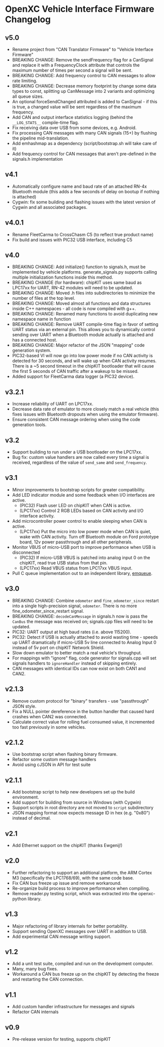 # OpenXC Vehicle Interface Firmware Changelog

## v5.0

* Rename project from "CAN Translator Firmware" to "Vehicle Interface Firmware"
* BREAKING CHANGE: Remove the sendFrequency flag for a CanSignal and replace it
  with a FrequencyClock attribute that controls the maximum number of times per
  second a signal will be sent.
* BREAKING CHANGE: Add frequency control to CAN messages to allow rate limiting.
* BREAKING CHANGE: Decrease memory footprint by change some data types to const,
  splitting up CanMessage into 2 variants and optimizing all queue sizes.
* An optional forceSendChanged attributed is added to CanSignal - if this is
  true, a changed value will be sent regardless of the maximum frequency.
* Add CAN and output interface statistics logging (behind the `__LOG_STATS__`
  compile-time flag.
* Fix receiving data over USB from some devices, e.g. Android.
* Fix processing CAN messages with many CAN signals (15+) by flushing the
  pipeline mid-translation.
* Add emhashmap as a dependency (script/bootstrap.sh will take care of it)
* Add frequency control for CAN messages that aren't pre-defined in the
  signals.h implementation

## v4.1

* Automatically configure name and baud rate of an attached RN-4x Bluetooth
  module (this adds a few seconds of delay on bootup if nothing is attached)
* Cygwin: fix some building and flashing issues with the latest version of
  Cygwin and all associated packages.

## v4.0.1

* Rename FleetCarma to CrossChasm C5 (to reflect true product name)
* Fix build and issues with PIC32 USB interface, including C5

## v4.0

* BREAKING CHANGE: Add initialize() function to signals.h, must be
  implemented by vehicle platforms. generate_signals.py supports calling
  multiple initialization functions inside this method.
* BREAKING CHANGE (for hardware): chipKIT uses same baud as LPC17xx for UART,
  RN-42 modules will need to be updated.
* BREAKING CHANGE: Moved .h files into subdirectories to minimize the number of
  files at the top level.
* BREAKING CHANGE: Moved almost all functions and data structures inside C++
  namespaces - all code is now compiled with g++.
* BREAKING CHANGE: Renamed many functions to avoid duplicating new namespace
  name in function
* BREAKING CHANGE: Remove UART compile-time flag in favor of setting UART status
  via an external pin. This allows you to dynamically control sending over UART
  when a Bluetooth module actually is attached and has a connected host.
* BREAKING CHANGE: Major refactor of the JSON "mapping" code generation system.
* PIC32-based VI will now go into low power mode if no CAN activity is detected
  for 30 seconds, and will wake up when CAN activity resumes. There is a ~5
  second timeout in the chipKIT bootloader that will cause the first 5 seconds
  of CAN traffic after a wakeup to be missed.
* Added support for FleetCarma data logger (a PIC32 device).

## v3.2.1

* Increase reliability of UART on LPC17xx.
* Decrease data rate of emulator to more closely match a real vehicle (this
  fixes issues with Bluetooth dropouts when using the emulator firmware).
* Ensure consistent CAN message ordering when using the code generation tools.

## v3.2

* Support building to run under a USB bootloader on the LPC17xx.
* Bug fix: custom value handlers are now called every time a signal is received,
  regardless of the value of `send_same` and `send_frequency`.

## v3.1

* Minor improvements to bootstrap scripts for greater compatibility.
* Add LED indicator module and some feedback when I/O interfaces are active.
  * (PIC32) Flash user LED on chipKIT when CAN is active.
  * (LPC17xx) Control 2 RGB LEDs based on CAN activity and I/O interface
    activity.
* Add microcontroller power control to enable sleeping when CAN is active.
  * (LPC17xx) Put the micro into low power mode when CAN is quiet, wake with CAN
    activity. Turn off Bluetooth module on Ford prototype board, 12v power
    passthrough and all other peripherals.
* Monitor VBUS of micro-USB port to improve performance when USB is disconnected
  * (PIC32) If micro-USB VBUS is patched into analog input 0 on the chipKIT,
    read true USB status from that pin.
  * (LPC17xx) Read VBUS status from LPC17xx VBUS input.
* Pull C queue implementation out to an independent library,
  [emqueue](https://github.com/openxc/emqueue).

## v3.0

* BREAKING CHANGE: Combine `odometer` and `fine_odometer_since` restart into a
  single high-precision signal, `odometer`. There is no more
  fine_odometer_since_restart signal.
* BREAKING CHANGE: `decodeCanMessage` in signals.h now is pass the `CanBus` the
  message was received on; signals.cpp files will need to be updated.
* PIC32: UART output at high baud rates (i.e. above 115200).
* PIC32: Detect if USB is actually attached to avoid wasting time - speeds up
  UART dramatically if micro-USB 5v line connected to Analog Input 0 instead of
  5v port on chipKIT Network Shield.
* Slow down emulator to better match a real vehicle's throughput.
* For mappings with "ignore" flag, code generator for signals.cpp will set
  signals handlers to `ignoreHandler` instead of skipping entirely.
* CAN messages with identical IDs can now exist on both CAN1 and CAN2.

## v2.1.3

* Remove custom protocol for "binary" transfers - use "passthrough" JSON style.
* Fix a NULL pointer dereference in the button handler that caused hard crashes
  when CAN2 was connected.
* Calculate correct value for rolling fuel consumed value, it incremented too
  fast previously in some vehicles.

## v2.1.2

* Use bootstrap script when flashing binary firmware.
* Refactor some custom message handlers
* Avoid using cJSON in API for test suite

## v2.1.1

* Add bootstrap script to help new developers set up the build environment.
* Add support for building from source in Windows (with Cygwin)
* Support scripts in root directory are not moved to `script` subdirectory
* JSON mapping format now expects message ID in hex (e.g. "0x80") instead of
  decimal.

## v2.1

* Add Ethernet support on the chipKIT (thanks Ewgenij!)

## v2.0

* Further refactoring to support an additional platform, the ARM Cortex M3
  (specifically the LPC1768/69), with the same code base.
* Fix CAN bus freeze up issue and remove workaround.
* Re-organize build process to improve performance when compiling.
* Remove reader.py testing script, which was extracted into the openxc-python
  library.

## v1.3

* Major refactoring of library internals for better portability.
* Support sending OpenXC messages over UART in addition to USB.
* Add experimental CAN message writing support.

## v1.2

* Add a unit test suite, compiled and run on the development computer.
* Many, many bug fixes.
* Workaround a CAN bus freeze up on the chipKIT by detecting the freeze and
  restarting the CAN connection.

## v1.1

* Add custom handler infrastructure for messages and signals
* Refactor CAN internals

## v0.9
* Pre-release version for testing, supports chipKIT
